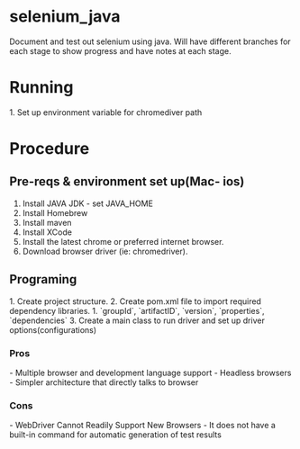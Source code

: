 # selenium_java
Document and test out selenium using java. Will have different branches for each stage to show progress and have notes at each stage.

<h1>Running</h1>
1. Set up environment variable for chromediver path

<h1>Procedure</h1>
<h2>Pre-reqs & environment set up(Mac- ios)</h2>

1. Install JAVA JDK - set JAVA_HOME
2. Install Homebrew
3. Install maven
4. Install XCode
5. Install the latest chrome or preferred internet browser.
6. Download browser driver (ie: chromedriver).

<h2>Programing</h2>
1. Create project structure.
2. Create pom.xml file to import required dependency libraries.
   1. `groupId`, `artifactID`, `version`, `properties`, `dependencies`
3. Create a main class to run driver and set up driver options(configurations)

<h3>Pros</h3>
- Multiple browser and development language support
- Headless browsers
- Simpler architecture that directly talks to browser

<h3>Cons</h3>
- WebDriver Cannot Readily Support New Browsers
- It does not have a built-in command for automatic generation of test results